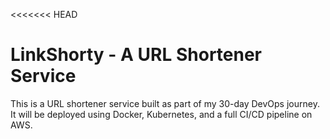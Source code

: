 <<<<<<< HEAD
# LinkShorty - A URL Shortener Service

This is a URL shortener service built as part of my 30-day DevOps journey.
It will be deployed using Docker, Kubernetes, and a full CI/CD pipeline on AWS.
